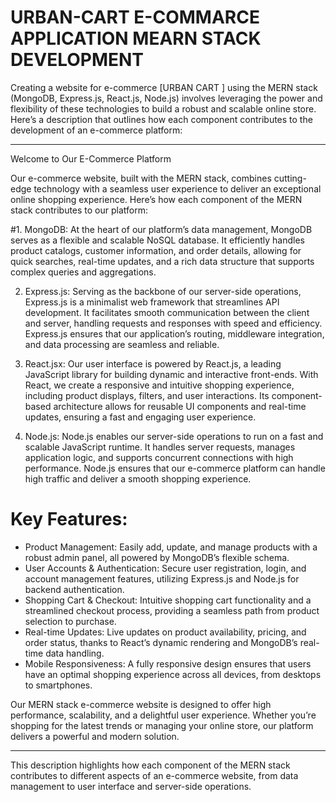 # URBAN-CART E-COMMARCE APPLICATION MEARN STACK DEVELOPMENT
 
Creating a website for e-commerce [URBAN CART ] using the MERN stack (MongoDB, Express.js, React.js, Node.js) involves leveraging the power and flexibility of these technologies to build a robust and scalable online store. Here’s a description that outlines how each component contributes to the development of an e-commerce platform:

---


Welcome to Our E-Commerce Platform


Our e-commerce website, built with the MERN stack, combines cutting-edge technology with a seamless user experience to deliver an exceptional online shopping experience. Here’s how each component of the MERN stack contributes to our platform:

#1. MongoDB: At the heart of our platform’s data management, MongoDB serves as a flexible and scalable NoSQL database. It efficiently handles product catalogs, customer information, and order details, allowing for quick searches, real-time updates, and a rich data structure that supports complex queries and aggregations.

2. Express.js: Serving as the backbone of our server-side operations, Express.js is a minimalist web framework that streamlines API development. It facilitates smooth communication between the client and server, handling requests and responses with speed and efficiency. Express.js ensures that our application’s routing, middleware integration, and data processing are seamless and reliable.

3. React.jsx: Our user interface is powered by React.js, a leading JavaScript library for building dynamic and interactive front-ends. With React, we create a responsive and intuitive shopping experience, including product displays, filters, and user interactions. Its component-based architecture allows for reusable UI components and real-time updates, ensuring a fast and engaging user experience.

4. Node.js: Node.js enables our server-side operations to run on a fast and scalable JavaScript runtime. It handles server requests, manages application logic, and supports concurrent connections with high performance. Node.js ensures that our e-commerce platform can handle high traffic and deliver a smooth shopping experience.

# Key Features:

- Product Management: Easily add, update, and manage products with a robust admin panel, all powered by MongoDB’s flexible schema.
- User Accounts & Authentication: Secure user registration, login, and account management features, utilizing Express.js and Node.js for backend authentication.
- Shopping Cart & Checkout: Intuitive shopping cart functionality and a streamlined checkout process, providing a seamless path from product selection to purchase.
- Real-time Updates: Live updates on product availability, pricing, and order status, thanks to React’s dynamic rendering and MongoDB’s real-time data handling.
- Mobile Responsiveness: A fully responsive design ensures that users have an optimal shopping experience across all devices, from desktops to smartphones.

Our MERN stack e-commerce website is designed to offer high performance, scalability, and a delightful user experience. Whether you’re shopping for the latest trends or managing your online store, our platform delivers a powerful and modern solution.

---

This description highlights how each component of the MERN stack contributes to different aspects of an e-commerce website, from data management to user interface and server-side operations.
